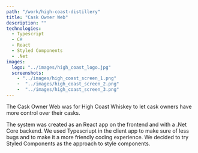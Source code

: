 ```yaml
---
path: "/work/high-coast-distillery"
title: "Cask Owner Web"
description: ""
technologies:
  - Typescript      
  - C#
  - React
  - Styled Components
  - .Net
images:
  logo: "../images/high_coast_logo.jpg"
  screenshots:
    - "../images/high_coast_screen_1.png"
    -  "../images/high_coast_screen_2.png"
    -  "../images/high_coast_screen_3.png"
---
```


The Cask Owner Web was for High Coast Whiskey to let cask owners have more control over their casks.

The system was created as an React app on the frontend and with a .Net Core backend. We used Typescriupt in the client app to make sure of less bugs and to make it a more friendly coding experience. We decided to try Styled Components as the approach to style components.
